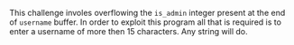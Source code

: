 This challenge involes overflowing the `is_admin` integer present at the end of `username` buffer. In order to exploit this program all that is required is to enter a username of more then 15 characters. Any string will do.
